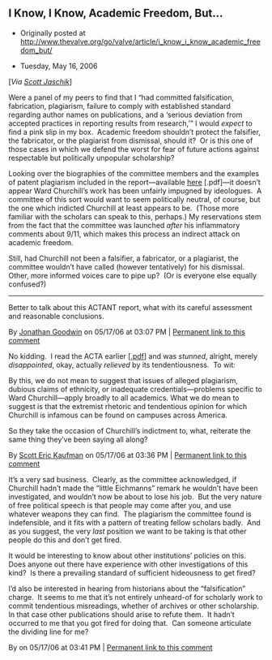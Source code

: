 ## I Know, I Know, Academic Freedom, But…

 * Originally posted at http://www.thevalve.org/go/valve/article/i_know_i_know_academic_freedom_but/

* Tuesday, May 16, 2006 

\[_Via [Scott Jaschik](http://insidehighered.com/news/2006/05/16/churchill)_\]

Were a panel of my peers to find that I “had committed falsification, fabrication, plagiarism, failure to comply with established standard regarding author names on publications, and a ‘serious deviation from accepted practices in reporting results from research,’” I would _expect_ to find a pink slip in my box.  Academic freedom shouldn’t protect the falsifier, the fabricator, or the plagiarist from dismissal, should it?  Or is this one of those cases in which we defend the worst for fear of future actions against respectable but politically unpopular scholarship?  

Looking over the biographies of the committee members and the examples of patent plagiarism included in the report—available [here](http://www.colorado.edu/news/reports/churchill/download/WardChurchillReport.pdf) [.pdf]—it doesn’t appear Ward Churchill’s work has been unfairly impugned by ideologues.  A committee of this sort would want to seem politically neutral, of course, but the one which indicted Churchill at least appears to be.  (Those more familiar with the scholars can speak to this, perhaps.)  My reservations stem from the fact that the committee was launched _after_ his inflammatory comments about 9/11, which makes this process an indirect attack on academic freedom.

Still, had Churchill not been a falsifier, a fabricator, or a plagiarist, the committee wouldn’t have called (however tentatively) for his dismissal.  Other, more informed voices care to pipe up?  (Or is everyone else equally confused?)

---

Better to talk about this ACTANT report, what with its careful assessment and reasonable conclusions.

By [Jonathan Goodwin](http://jgoodwin.net) on 05/17/06 at 03:07 PM | [Permanent link to this comment](http://www.thevalve.org/go/valve/article/i_know_i_know_academic_freedom_but/#9299)
[]()

No kidding.  I read the ACTA earlier \[[.pdf](http://www.goacta.org/whats_new/How%20Many%20Ward%20Churchills.pdf)\] and was _stunned_, alright, merely _disappointed_, okay, actually _relieved_ by its tendentiousness.  To wit:

By this, we do not mean to suggest that issues of alleged plagiarism, dubious claims of ethnicity, or inadequate credentials—problems specific to Ward Churchill—apply broadly to all academics. What we do mean to suggest is that the extremist rhetoric and tendentious opinion for which Churchill is infamous can be found on campuses across America.

So they take the occasion of Churchill’s indictment to, what, reiterate the same thing they’ve been saying all along?

By [Scott Eric Kaufman](http://acephalous.typepad.com) on 05/17/06 at 03:36 PM | [Permanent link to this comment](http://www.thevalve.org/go/valve/article/i_know_i_know_academic_freedom_but/#9300)
[]()

It’s a very sad business.  Clearly, as the committee acknowledged, if Churchill hadn’t made the “little Eichmanns” remark he wouldn’t have been investigated, and wouldn’t now be about to lose his job.  But the very nature of free political speech is that people may come after you, and use whatever weapons they can find.  The plagiarism the committee found is indefensible, and it fits with a pattern of treating fellow scholars badly.  And as you suggest, the very *last* position we want to be taking is that other people do this and don’t get fired.

It would be interesting to know about other institutions’ policies on this.  Does anyone out there have experience with other investigations of this kind?  Is there a prevailing standard of sufficient hideousness to get fired?

I’d also be interested in hearing from historians about the “falsification” charge.  It seems to me that it’s not entirely unheard-of for scholarly work to commit tendentious misreadings, whether of archives or other scholarship.  In that case other publications should arise to refute them.  It hadn’t occurred to me that you got fired for doing that.  Can someone articulate the dividing line for me?

By  on 05/17/06 at 03:41 PM | [Permanent link to this comment](http://www.thevalve.org/go/valve/article/i_know_i_know_academic_freedom_but/#9301)

